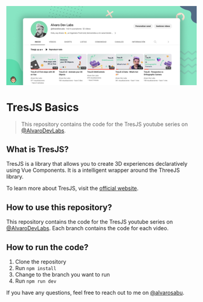 ![repository-banner.png](/public/repo-banner.png)

# TresJS Basics 

> This repository contains the code for the TresJS youtube series on [@AlvaroDevLabs](https://www.youtube.com/playlist?list=PLi-X1Ojrrmi_V15dXJf_XKdss0dlDzSwa).

## What is TresJS?

TresJS is a library that allows you to create 3D experiences declaratively using Vue Components. It is a intelligent wrapper around the ThreeJS library.

To learn more about TresJS, visit the [official website](https://tresjs.org/).

## How to use this repository?

This repository contains the code for the TresJS youtube series on [@AlvaroDevLabs](https://www.youtube.com/AlvaroDevLabs). Each branch contains the code for each video.

## How to run the code?

1. Clone the repository
2. Run `npm install`
3. Change to the branch you want to run
4. Run `npm run dev`

If you have any questions, feel free to reach out to me on [@alvarosabu](https://twitter.com/alvarosabu).